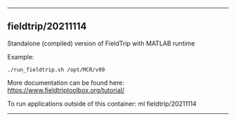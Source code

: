 
----------------------------------
## fieldtrip/20211114 ##
Standalone (compiled) version of FieldTrip with MATLAB runtime

Example:
```
./run_fieldtrip.sh /opt/MCR/v99
```

More documentation can be found here: https://www.fieldtriptoolbox.org/tutorial/

To run applications outside of this container: ml fieldtrip/20211114

----------------------------------

